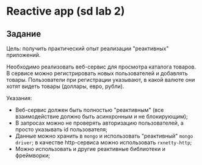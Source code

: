# Reactive app (sd lab 2)

## Задание

Цель: получить практический опыт реализации "реактивных" приложений.

Необходимо реализовать веб-сервис для просмотра каталога товаров. В сервисе можно регистрировать новых пользователей и добавлять товары. Пользователи при регистрации указывают, в какой валюте они хотят видеть товары (доллары, евро, рубли).

Указания:
* Веб-сервис должен быть полностью "реактивным" (все взаимодействие должно быть асинхронным и не блокирующим);
* В запросах можно не проверять авторизацию пользователей, а просто указывать id пользователя;
* Данные можно хранить в `mongo` и использовать "реактивный" `mongo driver`; в качестве http-сервиса можно использовать `rxnetty-http`;
* Можно использовать и другие реактивные библиотеки и фреймворки;
